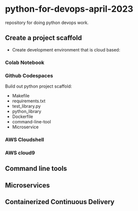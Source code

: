 # python-for-devops-april-2023
repository for doing python devops work. 

## Create a project scaffold
* Create development environment that is cloud based:
### Colab Notebook

### Github Codespaces
Build out python project scaffold:
* Makefile
* requirements.txt
* test_library.py
* python_library
* Dockerfile
* command-line-tool
* Microservice

### AWS Cloudshell
### AWS cloud9
## Command line tools

## Microservices

## Containerized Continuous Delivery
